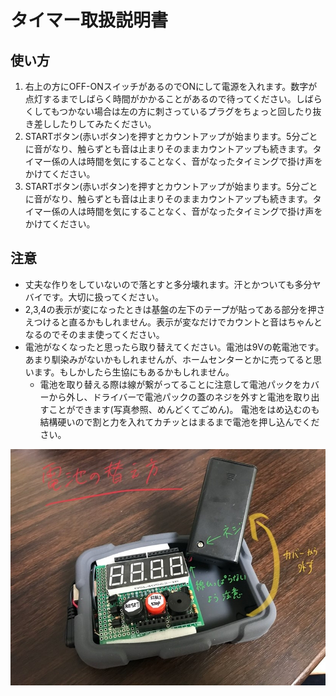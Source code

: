 # タイマー取扱説明書

## 使い方
1. 右上の方にOFF-ONスイッチがあるのでONにして電源を入れます。数字が点灯するまでしばらく時間がかかることがあるので待ってください。しばらくしてもつかない場合は左の方に刺さっているプラグをちょっと回したり抜き差ししたりしてみたください。
1. STARTボタン(赤いボタン)を押すとカウントアップが始まります。5分ごとに音がなり、触らずとも音は止まりそのままカウントアップも続きます。タイマー係の人は時間を気にすることなく、音がなったタイミングで掛け声をかけてください。
1. STARTボタン(赤いボタン)を押すとカウントアップが始まります。5分ごとに音がなり、触らずとも音は止まりそのままカウントアップも続きます。タイマー係の人は時間を気にすることなく、音がなったタイミングで掛け声をかけてください。

## 注意
+ 丈夫な作りをしていないので落とすと多分壊れます。汗とかついても多分ヤバイです。大切に扱ってください。
+ 2,3,4の表示が変になったときは基盤の左下のテープが貼ってある部分を押さえつけると直るかもしれません。表示が変なだけでカウントと音はちゃんとなるのでそのまま使ってください。
+ 電池がなくなったと思ったら取り替えてください。電池は9Vの乾電池です。あまり馴染みがないかもしれませんが、ホームセンターとかに売ってると思います。もしかしたら生協にもあるかもしれません。
  + 電池を取り替える際は線が繋がってることに注意して電池パックをカバーから外し、ドライバーで電池パックの蓋のネジを外すと電池を取り出すことができます(写真参照、めんどくてごめん)。
電池をはめ込むのも結構硬いので割と力を入れてカチッとはまるまで電池を押し込んでください。

![電池ボックス](https://github.com/w-shimaya/UTTTimer/blob/fix_time/img/image.jpg)